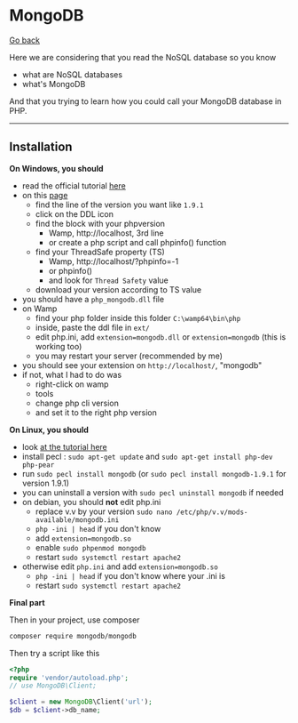# MongoDB

[Go back](..)

Here we are considering that you read the NoSQL
database so you know

* what are NoSQL databases
* what's MongoDB

And that you trying to learn how you could call your
MongoDB database in PHP.

<hr class="sr">

## Installation

**On Windows, you should**

* read the official tutorial [here](https://www.php.net/manual/en/mongodb.installation.windows.php)
* on this [page](https://pecl.php.net/package/mongodb)
    * find the line of the version you want like ``1.9.1``
    * click on the DDL icon
    * find the block with your phpversion
      * Wamp, http://localhost, 3rd line
      * or create a php script and call phpinfo() function
    * find your ThreadSafe property (TS)
      * Wamp, http://localhost/?phpinfo=-1
      * or phpinfo()
      * and look for ``Thread Safety`` value
    * download your version according to TS value
* you should have a ``php_mongodb.dll`` file
* on Wamp
  * find your php folder inside this folder ``C:\wamp64\bin\php``
  * inside, paste the ddl file in ``ext/``
  * edit php.ini, add `extension=mongodb.dll` or ``extension=mongodb`` (this is working too)
  * you may restart your server (recommended by me)
* you should see your extension on ``http://localhost/``, "mongodb"
* if not, what I had to do was
  * right-click on wamp
  * tools
  * change php cli version
  * and set it to the right php version

**On Linux, you should**

* look [at the tutorial here](https://www.php.net/manual/en/mongodb.installation.pecl.php)
* install pecl : `sudo apt-get update` and `sudo apt-get install php-dev php-pear`
* run ``sudo pecl install mongodb`` (or `sudo pecl install mongodb-1.9.1` for version 1.9.1)
* you can uninstall a version with ``sudo pecl uninstall mongodb`` if needed
* on debian, you should **not** edit php.ini
  * replace v.v by your version ``sudo nano /etc/php/v.v/mods-available/mongodb.ini``
  * ``php -ini | head`` if you don't know
  * add ``extension=mongodb.so``
  * enable ``sudo phpenmod mongodb``
  * restart ``sudo systemctl restart apache2``
* otherwise edit ``php.ini`` and add ``extension=mongodb.so``
  * ``php -ini | head`` if you don't know where your .ini is
  * restart ``sudo systemctl restart apache2``

**Final part**

Then in your project, use composer

```bash
composer require mongodb/mongodb
```

Then try a script like this

```php
<?php
require 'vendor/autoload.php';
// use MongoDB\Client;

$client = new MongoDB\Client('url');
$db = $client->db_name;
```